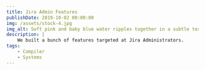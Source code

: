 ```yaml
---
title: Jira Admin Features
publishDate: 2019-10-02 00:00:00
img: /assets/stock-4.jpg
img_alt: Soft pink and baby blue water ripples together in a subtle texture.
description: |
    We built a bunch of features targeted at Jira Administrators. 
tags:
    - Compiler
    - Systems
---
```

